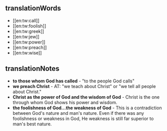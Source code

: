 ## translationWords

* [[en:tw:call]]
* [[en:tw:foolish]]
* [[en:tw:greek]]
* [[en:tw:jew]]
* [[en:tw:power]]
* [[en:tw:preach]]
* [[en:tw:wise]]

## translationNotes

* **to those whom God has called** - "to the people God calls"
* **we preach Christ** - AT: "we teach about Christ" or "we tell all people about Christ."
* **Christ as the power of God and the wisdom of God** - Christ is the one through whom God shows his power and wisdom.
* **the foolishness of God...the weakness of God** - This is a contradiction between God's nature and man's nature. Even if there was any foolishness or weakness in God, He weakness is still far superior to man's best nature.
